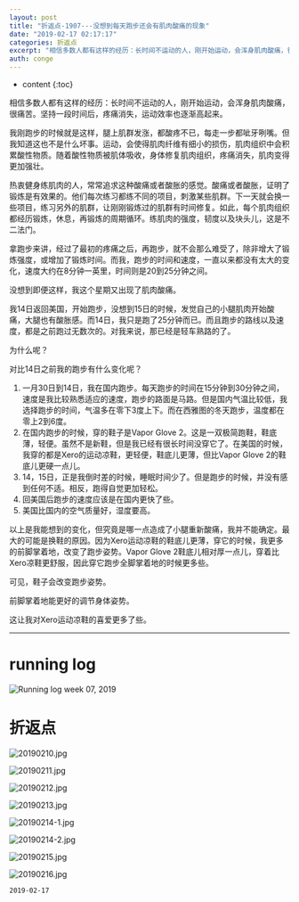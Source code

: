 ```yaml
---
layout: post
title: "折返点-1907---没想到每天跑步还会有肌肉酸痛的现象"
date: "2019-02-17 02:17:17"
categories: 折返点
excerpt: "相信多数人都有这样的经历：长时间不运动的人，刚开始运动，会浑身肌肉酸痛，很痛苦。坚持一段时间后，疼痛消失，运动效率也逐渐高起来。\n\n我刚跑步的时候就是这样，腿上肌群发涨，都酸疼不已，每走一步都呲牙咧嘴。但我知道这也不是什么坏事。运动，会使得肌肉纤维有细小的损伤，肌肉组织中会积累酸性物质。随着酸性物质被肌体吸收，身体修复肌肉组织，疼痛消失，肌肉变得更加强壮..."
auth: conge
---
```

* content
{:toc}

相信多数人都有这样的经历：长时间不运动的人，刚开始运动，会浑身肌肉酸痛，很痛苦。坚持一段时间后，疼痛消失，运动效率也逐渐高起来。

我刚跑步的时候就是这样，腿上肌群发涨，都酸疼不已，每走一步都呲牙咧嘴。但我知道这也不是什么坏事。运动，会使得肌肉纤维有细小的损伤，肌肉组织中会积累酸性物质。随着酸性物质被肌体吸收，身体修复肌肉组织，疼痛消失，肌肉变得更加强壮。

热衷健身练肌肉的人，常常追求这种酸痛或者酸胀的感觉。酸痛或者酸胀，证明了锻炼是有效果的。他们每次练习都练不同的项目，刺激某些肌群。下一天就会换一些项目，练习另外的肌群，让刚刚锻炼过的肌群有时间修复。如此，每个肌肉组织都经历锻炼，休息，再锻炼的周期循环。练肌肉的强度，韧度以及块头儿，这是不二法门。

拿跑步来讲，经过了最初的疼痛之后，再跑步，就不会那么难受了，除非增大了锻炼强度，或增加了锻炼时间。而我，跑步的时间和速度，一直以来都没有太大的变化，速度大约在8分钟一英里，时间则是20到25分钟之间。

没想到即便这样，我这个星期又出现了肌肉酸痛。

我14日返回美国，开始跑步，没想到15日的时候，发觉自己的小腿肌肉开始酸痛，大腿也有酸胀感。而14日，我只是跑了25分钟而已。而且跑步的路线以及速度，都是之前跑过无数次的。对我来说，那已经是轻车熟路的了。

为什么呢？

对比14日之前我的跑步有什么变化呢？

1. 一月30日到14日，我在国内跑步。每天跑步的时间在15分钟到30分钟之间，速度是我比较熟悉适应的速度，跑步的路面是马路。但是国内气温比较低，我选择跑步的时间，气温多在零下3度上下。而在西雅图的冬天跑步，温度都在零上2到6度。
2. 在国内跑步的时候，穿的鞋子是Vapor Glove 2。这是一双极简跑鞋，鞋底薄，轻便。虽然不是新鞋，但是我已经有很长时间没穿它了。在美国的时候，我穿的都是Xero的运动凉鞋，更轻便，鞋底儿更薄，但比Vapor Glove 2的鞋底儿更硬一点儿。
3. 14，15日，正是我倒时差的时候，睡眠时间少了。但是跑步的时候，并没有感到任何不适。相反，跑得自觉更加轻松。
4. 回美国后跑步的速度应该是在国内更快了些。
5. 美国比国内的空气质量好，湿度要高。

以上是我能想到的变化，但究竟是哪一点造成了小腿重新酸痛，我并不能确定。最大的可能是换鞋的原因。因为Xero运动凉鞋的鞋底儿更薄，穿它的时候，我更多的前脚掌着地，改变了跑步姿势。Vapor Glove 2鞋底儿相对厚一点儿，穿着比Xero凉鞋更舒服，因此穿它跑步全脚掌着地的时候更多些。

可见，鞋子会改变跑步姿势。

前脚掌着地能更好的调节身体姿势。

这让我对Xero运动凉鞋的喜爱更多了些。

----

# running log
![Running log week 07, 2019](/assets/images/折返点/118382-3fc59fde0e131501.png)

# 折返点

![20190210.jpg](/assets/images/折返点/118382-4c28ad8e734bae44.jpg)

![20190211.jpg](/assets/images/折返点/118382-1efbd463af3a62da.jpg)

![20190212.jpg](/assets/images/折返点/118382-1c3c8a3f52b4d640.jpg)

![20190213.jpg](/assets/images/折返点/118382-a3c0902a6cc2300d.jpg)

![20190214-1.jpg](/assets/images/折返点/118382-cdfc16a99dd0ad1b.jpg)

![20190214-2.jpg](/assets/images/折返点/118382-99441948f7df6922.jpg)

![20190215.jpg](/assets/images/折返点/118382-055a9af93e2f25a4.jpg)

![20190216.jpg](/assets/images/折返点/118382-803193fbca38ecb7.jpg)

```
2019-02-17
```
